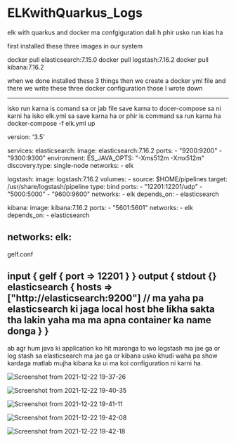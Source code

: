 # ELKwithQuarkus_Logs
elk with quarkus and docker ma confgiguration dali h phir usko run kias ha


first installed these three images in our system 

docker pull elasticsearch:7.15.0
docker pull logstash:7.16.2
docker pull kibana:7.16.2

when we done installed these 3 things then we create a docker yml file and there we write these three docker configuration those I wrote down

-------------------------------------------------------------------------------------------------------------------------------------------------------------------------------------------------------

isko run karna is comand sa or jab file save karna to docer-compose sa ni karni ha isko elk.yml sa save karna ha or phir is command sa run karna ha
docker-compose -f elk.yml up

version: '3.5'

services:
  elasticsearch:
    image: elasticsearch:7.16.2
    ports:
      - "9200:9200"
      - "9300:9300"
    environment:
      ES_JAVA_OPTS: "-Xms512m -Xmx512m"
      discovery.type: single-node
    networks:
      - elk
      
  logstash:
    image: logstash:7.16.2
    volumes:
      - source: $HOME/pipelines
        target: /usr/share/logstash/pipeline
        type: bind
    ports:
      - "12201:12201/udp"
      - "5000:5000"
      - "9600:9600"
    networks:
      - elk
    depends_on:
      - elasticsearch
      
  kibana:
    image: kibana:7.16.2
    ports:
      - "5601:5601"
    networks:
      - elk
    depends_on:
      - elasticsearch
    
networks:
  elk:
---------------------------------------------------------------------------------------------------------------------------------------------------------------------------------------------------------
gelf.conf

input {
  gelf {
    port => 12201
  }
}
output {
  stdout {}
  elasticsearch {
    hosts => ["http://elasticsearch:9200"]    // ma yaha pa elasticsearch ki jaga local host bhe likha sakta tha lakin yaha ma ma apna container ka name donga
  }
}
------------------------------------------------------------------------------------------------------------------------------------------------------------------------------------------------------------------
ab agr hum java ki application ko hit maronga to wo logstash ma jae ga or log stash sa elasticsearch ma jae ga 
or kibana usko khudi waha pa show kardaga matlab mujha kibana ka ui ma koi configuration ni karni ha.

![Screenshot from 2021-12-22 19-37-26](https://user-images.githubusercontent.com/40827670/147109235-8e5ee900-8599-4389-b0b1-54f60064e541.png)


![Screenshot from 2021-12-22 19-40-35](https://user-images.githubusercontent.com/40827670/147109618-1b88e8a8-4795-48cb-8012-39e04b6176e6.png)

![Screenshot from 2021-12-22 19-41-11](https://user-images.githubusercontent.com/40827670/147109703-5e0f0a8d-fd99-4785-9c59-3e06253dc4d4.png)


![Screenshot from 2021-12-22 19-42-08](https://user-images.githubusercontent.com/40827670/147109941-720adaf5-37ad-47c6-ba28-e97d62121637.png)


![Screenshot from 2021-12-22 19-42-18](https://user-images.githubusercontent.com/40827670/147191092-ebfead7b-1b2d-4b3c-b695-d3f52365529c.png)
